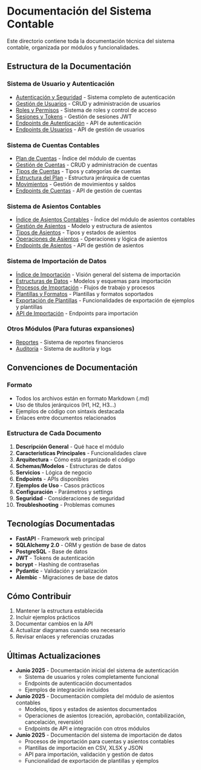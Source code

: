 # Documentación del Sistema Contable

Este directorio contiene toda la documentación técnica del sistema contable, organizada por módulos y funcionalidades.

## Estructura de la Documentación

### Sistema de Usuario y Autenticación
- [Autenticación y Seguridad](./auth/authentication.md) - Sistema completo de autenticación
- [Gestión de Usuarios](./auth/user-management.md) - CRUD y administración de usuarios
- [Roles y Permisos](./auth/roles-permissions.md) - Sistema de roles y control de acceso
- [Sesiones y Tokens](./auth/sessions-tokens.md) - Gestión de sesiones JWT
- [Endpoints de Autenticación](./auth/auth-endpoints.md) - API de autenticación
- [Endpoints de Usuarios](./auth/user-endpoints.md) - API de gestión de usuarios

### Sistema de Cuentas Contables
- [Plan de Cuentas](./accounts/README.md) - Índice del módulo de cuentas
- [Gestión de Cuentas](./accounts/account-management.md) - CRUD y administración de cuentas
- [Tipos de Cuentas](./accounts/account-types.md) - Tipos y categorías de cuentas
- [Estructura del Plan](./accounts/chart-of-accounts.md) - Estructura jerárquica de cuentas
- [Movimientos](./accounts/account-movements.md) - Gestión de movimientos y saldos
- [Endpoints de Cuentas](./accounts/account-endpoints.md) - API de gestión de cuentas

### Sistema de Asientos Contables
- [Índice de Asientos Contables](./journal-entries/README.md) - Índice del módulo de asientos contables
- [Gestión de Asientos](./journal-entries/journal-entry-management.md) - Modelo y estructura de asientos
- [Tipos de Asientos](./journal-entries/journal-entry-types.md) - Tipos y estados de asientos
- [Operaciones de Asientos](./journal-entries/journal-entry-operations.md) - Operaciones y lógica de asientos
- [Endpoints de Asientos](./journal-entries/journal-entry-endpoints.md) - API de gestión de asientos

### Sistema de Importación de Datos
- [Índice de Importación](./data-import/README.md) - Visión general del sistema de importación
- [Estructuras de Datos](./data-import/import-data-structures.md) - Modelos y esquemas para importación
- [Procesos de Importación](./data-import/import-processes.md) - Flujos de trabajo y procesos
- [Plantillas y Formatos](./data-import/import-templates.md) - Plantillas y formatos soportados
- [Exportación de Plantillas](./data-import/export-templates.md) - Funcionalidades de exportación de ejemplos y plantillas
- [API de Importación](./data-import/import-api-endpoints.md) - Endpoints para importación

### Otros Módulos (Para futuras expansiones)
- [Reportes](./reports/) - Sistema de reportes financieros
- [Auditoría](./audit/) - Sistema de auditoría y logs

## Convenciones de Documentación

### Formato
- Todos los archivos están en formato Markdown (.md)
- Uso de títulos jerárquicos (H1, H2, H3...)
- Ejemplos de código con sintaxis destacada
- Enlaces entre documentos relacionados

### Estructura de Cada Documento
1. **Descripción General** - Qué hace el módulo
2. **Características Principales** - Funcionalidades clave
3. **Arquitectura** - Cómo está organizado el código
4. **Schemas/Modelos** - Estructuras de datos
5. **Servicios** - Lógica de negocio
6. **Endpoints** - APIs disponibles
7. **Ejemplos de Uso** - Casos prácticos
8. **Configuración** - Parámetros y settings
9. **Seguridad** - Consideraciones de seguridad
10. **Troubleshooting** - Problemas comunes

## Tecnologías Documentadas

- **FastAPI** - Framework web principal
- **SQLAlchemy 2.0** - ORM y gestión de base de datos
- **PostgreSQL** - Base de datos
- **JWT** - Tokens de autenticación
- **bcrypt** - Hashing de contraseñas
- **Pydantic** - Validación y serialización
- **Alembic** - Migraciones de base de datos

## Cómo Contribuir

1. Mantener la estructura establecida
2. Incluir ejemplos prácticos
3. Documentar cambios en la API
4. Actualizar diagramas cuando sea necesario
5. Revisar enlaces y referencias cruzadas

## Últimas Actualizaciones

- **Junio 2025** - Documentación inicial del sistema de autenticación
  - Sistema de usuarios y roles completamente funcional
  - Endpoints de autenticación documentados
  - Ejemplos de integración incluidos
- **Junio 2025** - Documentación completa del módulo de asientos contables
  - Modelos, tipos y estados de asientos documentados
  - Operaciones de asientos (creación, aprobación, contabilización, cancelación, reversión)
  - Endpoints de API e integración con otros módulos
- **Junio 2025** - Documentación del sistema de importación de datos
  - Procesos de importación para cuentas y asientos contables
  - Plantillas de importación en CSV, XLSX y JSON
  - API para importación, validación y gestión de datos
  - Funcionalidad de exportación de plantillas y ejemplos
